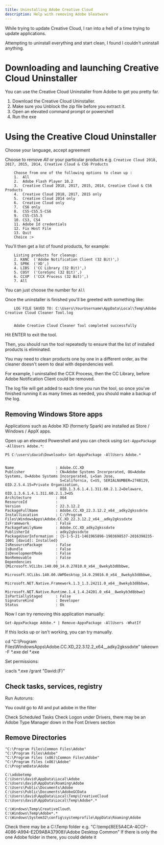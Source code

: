 ```yaml
---
title: Uninstalling Adobe Creative Cloud
description: Help with removing Adobe bloatware
---
```


While trying to update Creative Cloud, I ran into a hell of a time trying to update applications.

Attempting to uninstall everything and start clean, I found I couldn't uninstall anything.

# Downloading and launching Creative Cloud Uninstaller

You can use the Creative Cloud Uninstaller from Adobe to get you pretty far.

1. Download the Creative Cloud Uninstaller.
2. Make sure you Unblock the zip file before you extract it.
3. Open an elevated command prompt or powershell
4. Run the exe

# Using the Creative Cloud Uninstaller

Choose your language, accept agreement

Choose to remove *All* or your particular products e.g. `Creative Cloud 2018, 2017, 2015, 2014, Creative Cloud & CS6 Products`

```
    Choose from one of the following options to clean up :
    1.  All
    2.  Adobe Flash Player 10.2
    3.  Creative Cloud 2018, 2017, 2015, 2014, Creative Cloud & CS6 Products
    4.  Creative Cloud 2018, 2017, 2015 only
    5.  Creative Cloud 2014 only
    6.  Creative Cloud only
    7.  CS6 only
    8.  CS5-CS5.5-CS6
    9.  CS5-CS5.5
    10. CS3, CS4
    11. Adobe Id credentials
    12. Fix Host File
    13. Quit
    Choice :>
```

You'll then get a list of found products, for example:

```
    Listing products for cleanup:
    2. KANC  ('Adobe Notification Client (32 Bit)',)
    3. SPRK  ('XD',)
    4. LIBS  ('CC Library (32 Bit)',)
    5. COSY  ('CoreSync (32 Bit)',)
    6. CCXP  ('CCX Process (32 Bit)',)
    7. All
 ```

You can just choose the number for `All`

Once the uninstaller is finished you'll be greeted with something like:

```
    LOG FILE SAVED TO: C:\Users\YourUsername\AppData\Local\Temp\Adobe Creative Cloud Cleaner Tool.log


    Adobe Creative Cloud Cleaner Tool completed successfully
```

Hit ENTER to exit the tool.

Then, you should run the tool repeatedly to ensure that the list of installed products is eliminated.

You may need to clean products one by one in a different order, as the cleaner doesn't seem to deal with dependencies well.

For example, I uninstalled the CCX Process, then the CC Library, before Adobe Notification Client could be removed.

The log file will get added to each time you run the tool, so once you've finished running it as many times as needed, you should make a backup of the log.

## Removing Windows Store apps

Applications such as Adobe XD (formerly Spark) are installed as Store / Windows / AppX apps.

Open up an elevated Powershell and you can check using `Get-AppxPackage -AllUsers Adobe.*`:

```
PS C:\users\david\Downloads> Get-AppxPackage -AllUsers Adobe.*


Name                   : Adobe.CC.XD
Publisher              : CN=Adobe Systems Incorporated, OU=Adobe Systems, O=Adobe Systems Incorporated, L=San Jose,
                         S=California, C=US, SERIALNUMBER=2748129, OID.2.5.4.15=Private Organization,
                         OID.1.3.6.1.4.1.311.60.2.1.2=Delaware, OID.1.3.6.1.4.1.311.60.2.1.3=US
Architecture           : X64
ResourceId             :
Version                : 22.3.12.2
PackageFullName        : Adobe.CC.XD_22.3.12.2_x64__adky2gkssdxte
InstallLocation        : C:\Program Files\WindowsApps\Adobe.CC.XD_22.3.12.2_x64__adky2gkssdxte
IsFramework            : False
PackageFamilyName      : Adobe.CC.XD_adky2gkssdxte
PublisherId            : adky2gkssdxte
PackageUserInformation : {S-1-5-21-1461965896-1903698537-2016398235-1001 [david]: Installed}
IsResourcePackage      : False
IsBundle               : False
IsDevelopmentMode      : False
NonRemovable           : False
Dependencies           : {Microsoft.VCLibs.140.00_14.0.27810.0_x64__8wekyb3d8bbwe,
                         Microsoft.VCLibs.140.00.UWPDesktop_14.0.29016.0_x64__8wekyb3d8bbwe,
                         Microsoft.NET.Native.Framework.1.3_1.3.24211.0_x64__8wekyb3d8bbwe,
                         Microsoft.NET.Native.Runtime.1.4_1.4.24201.0_x64__8wekyb3d8bbwe}
IsPartiallyStaged      : False
SignatureKind          : Developer
Status                 : Ok
```

Now I can try removing this application manually:

```
Get-AppxPackage Adobe.* | Remove-AppxPackage -AllUsers -WhatIf
```



If this locks up or isn't working, you can try manually.

cd "C:\Program Files\WindowsApps\Adobe.CC.XD_22.3.12.2_x64__adky2gkssdxte"
takeown -F *.exe
del *.exe

Set permissions:

icacls *.exe /grant "David:(F)"




## Check tasks, services, registry

Run Autoruns:

You could go to All and put adobe in the filter

Check Scheduled Tasks
Check Logon
under Drivers, there may be an Adobe Type Manager down in the Font Drivers section

## Remove Directories

```
"C:\Program Files\Common Files\Adobe"
"C:\Program Files\Adobe"
"C:\Program Files (x86)\Common Files\Adobe"
"C:\Program Files (x86)\Adobe"
C:\ProgramData\Adobe

C:\adobetemp
C:\Users\david\AppData\Local\Adobe
C:\Users\david\AppData\Roaming\Adobe
C:\Users\Public\Documents\Adobe
C:\Users\Public\Documents\AdobeGCData
C:\Users\david\AppData\Local\Temp\CreativeCloud
C:\Users\david\AppData\Local\Temp\Adobe*.*

C:\Windows\Temp\CreativeCloud\
C:\Windows\Temp\Adobe*.*
C:\Windows\System32\config\systemprofile\AppData\Roaming\Adobe
```

Check there may be a C:\Temp folder e.g. "C:\temp\{8EE5A4CA-4CCF-4086-A994-E2D9ABA37908}\Adobe Desktop Common"
If there is only the one Adobe folder in there, you could delete it


